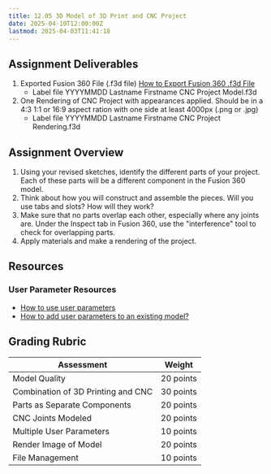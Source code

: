 ```yaml
---
title: 12.05 3D Model of 3D Print and CNC Project
date: 2025-04-10T12:00:00Z
lastmod: 2025-04-03T11:41:18
---
```


## Assignment Deliverables

1. Exported Fusion 360 File (.f3d file) [How to Export Fusion 360 .f3d File](../../../../3d-modeling/fusion-360/export-f3d-file-fusion-360.md)
   - Label file YYYYMMDD Lastname Firstname CNC Project Model.f3d
2. One Rendering of CNC Project with appearances applied. Should be in a 4:3 1:1 or 16:9 aspect ration with one side at least 4000px (.png or .jpg)
   - Label file YYYYMMDD Lastname Firstname CNC Project Rendering.f3d

## Assignment Overview

1. Using your revised sketches, identify the different parts of your project. Each of these parts will be a different component in the Fusion 360 model.
2. Think about how you will construct and assemble the pieces. Will you use tabs and slots? How will they work?
3. Make sure that no parts overlap each other, especially where any joints are. Under the Inspect tab in Fusion 360, use the "interference" tool to check for overlapping parts.
4. Apply materials and make a rendering of the project.

## Resources

### User Parameter Resources

- [How to use user parameters](https://youtu.be/H6W-Og4YyZ8)
- [How to add user parameters to an existing model?](https://youtu.be/sBEHI-N4DAY)

## Grading Rubric

<div class="responsive-table-markdown">

| Assessment                         | Weight    |
| ---------------------------------- | --------- |
| Model Quality                      | 20 points |
| Combination of 3D Printing and CNC | 30 points |
| Parts as Separate Components       | 20 points |
| CNC Joints Modeled                 | 20 points |
| Multiple User Parameters           | 10 points |
| Render Image of Model              | 20 points |
| File Management                    | 10 points |

</div>
